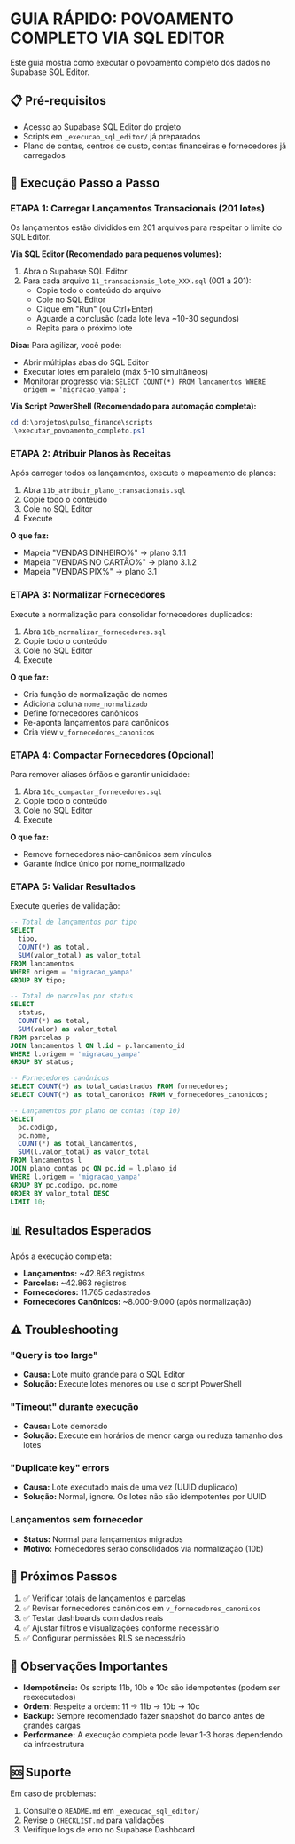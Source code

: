 # GUIA RÁPIDO: POVOAMENTO COMPLETO VIA SQL EDITOR

Este guia mostra como executar o povoamento completo dos dados no Supabase SQL Editor.

## 📋 Pré-requisitos

- Acesso ao Supabase SQL Editor do projeto
- Scripts em `_execucao_sql_editor/` já preparados
- Plano de contas, centros de custo, contas financeiras e fornecedores já carregados

## 🚀 Execução Passo a Passo

### ETAPA 1: Carregar Lançamentos Transacionais (201 lotes)

Os lançamentos estão divididos em 201 arquivos para respeitar o limite do SQL Editor.

**Via SQL Editor (Recomendado para pequenos volumes):**

1. Abra o Supabase SQL Editor
2. Para cada arquivo `11_transacionais_lote_XXX.sql` (001 a 201):
   - Copie todo o conteúdo do arquivo
   - Cole no SQL Editor
   - Clique em "Run" (ou Ctrl+Enter)
   - Aguarde a conclusão (cada lote leva ~10-30 segundos)
   - Repita para o próximo lote

**Dica:** Para agilizar, você pode:
- Abrir múltiplas abas do SQL Editor
- Executar lotes em paralelo (máx 5-10 simultâneos)
- Monitorar progresso via: `SELECT COUNT(*) FROM lancamentos WHERE origem = 'migracao_yampa';`

**Via Script PowerShell (Recomendado para automação completa):**

```powershell
cd d:\projetos\pulso_finance\scripts
.\executar_povoamento_completo.ps1
```

### ETAPA 2: Atribuir Planos às Receitas

Após carregar todos os lançamentos, execute o mapeamento de planos:

1. Abra `11b_atribuir_plano_transacionais.sql`
2. Copie todo o conteúdo
3. Cole no SQL Editor
4. Execute

**O que faz:**
- Mapeia "VENDAS DINHEIRO%" → plano 3.1.1
- Mapeia "VENDAS NO CARTÃO%" → plano 3.1.2  
- Mapeia "VENDAS PIX%" → plano 3.1

### ETAPA 3: Normalizar Fornecedores

Execute a normalização para consolidar fornecedores duplicados:

1. Abra `10b_normalizar_fornecedores.sql`
2. Copie todo o conteúdo
3. Cole no SQL Editor
4. Execute

**O que faz:**
- Cria função de normalização de nomes
- Adiciona coluna `nome_normalizado`
- Define fornecedores canônicos
- Re-aponta lançamentos para canônicos
- Cria view `v_fornecedores_canonicos`

### ETAPA 4: Compactar Fornecedores (Opcional)

Para remover aliases órfãos e garantir unicidade:

1. Abra `10c_compactar_fornecedores.sql`
2. Copie todo o conteúdo
3. Cole no SQL Editor
4. Execute

**O que faz:**
- Remove fornecedores não-canônicos sem vínculos
- Garante índice único por nome_normalizado

### ETAPA 5: Validar Resultados

Execute queries de validação:

```sql
-- Total de lançamentos por tipo
SELECT 
  tipo,
  COUNT(*) as total,
  SUM(valor_total) as valor_total
FROM lancamentos
WHERE origem = 'migracao_yampa'
GROUP BY tipo;

-- Total de parcelas por status
SELECT 
  status,
  COUNT(*) as total,
  SUM(valor) as valor_total
FROM parcelas p
JOIN lancamentos l ON l.id = p.lancamento_id
WHERE l.origem = 'migracao_yampa'
GROUP BY status;

-- Fornecedores canônicos
SELECT COUNT(*) as total_cadastrados FROM fornecedores;
SELECT COUNT(*) as total_canonicos FROM v_fornecedores_canonicos;

-- Lançamentos por plano de contas (top 10)
SELECT 
  pc.codigo,
  pc.nome,
  COUNT(*) as total_lancamentos,
  SUM(l.valor_total) as valor_total
FROM lancamentos l
JOIN plano_contas pc ON pc.id = l.plano_id
WHERE l.origem = 'migracao_yampa'
GROUP BY pc.codigo, pc.nome
ORDER BY valor_total DESC
LIMIT 10;
```

## 📊 Resultados Esperados

Após a execução completa:

- **Lançamentos:** ~42.863 registros
- **Parcelas:** ~42.863 registros
- **Fornecedores:** 11.765 cadastrados
- **Fornecedores Canônicos:** ~8.000-9.000 (após normalização)

## ⚠️ Troubleshooting

### "Query is too large"
- **Causa:** Lote muito grande para o SQL Editor
- **Solução:** Execute lotes menores ou use o script PowerShell

### "Timeout" durante execução
- **Causa:** Lote demorado
- **Solução:** Execute em horários de menor carga ou reduza tamanho dos lotes

### "Duplicate key" errors
- **Causa:** Lote executado mais de uma vez (UUID duplicado)
- **Solução:** Normal, ignore. Os lotes não são idempotentes por UUID

### Lançamentos sem fornecedor
- **Status:** Normal para lançamentos migrados
- **Motivo:** Fornecedores serão consolidados via normalização (10b)

## 🎯 Próximos Passos

1. ✅ Verificar totais de lançamentos e parcelas
2. ✅ Revisar fornecedores canônicos em `v_fornecedores_canonicos`
3. ✅ Testar dashboards com dados reais
4. ✅ Ajustar filtros e visualizações conforme necessário
5. ✅ Configurar permissões RLS se necessário

## 📝 Observações Importantes

- **Idempotência:** Os scripts 11b, 10b e 10c são idempotentes (podem ser reexecutados)
- **Ordem:** Respeite a ordem: 11 → 11b → 10b → 10c
- **Backup:** Sempre recomendado fazer snapshot do banco antes de grandes cargas
- **Performance:** A execução completa pode levar 1-3 horas dependendo da infraestrutura

## 🆘 Suporte

Em caso de problemas:
1. Consulte o `README.md` em `_execucao_sql_editor/`
2. Revise o `CHECKLIST.md` para validações
3. Verifique logs de erro no Supabase Dashboard
